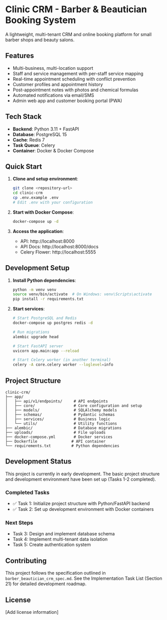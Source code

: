 # Clinic CRM - Barber & Beautician Booking System

A lightweight, multi-tenant CRM and online booking platform for small barber shops and beauty salons.

## Features

- Multi-business, multi-location support
- Staff and service management with per-staff service mapping
- Real-time appointment scheduling with conflict prevention
- Customer profiles and appointment history
- Post-appointment notes with photos and chemical formulas
- Automated notifications via email/SMS
- Admin web app and customer booking portal (PWA)

## Tech Stack

- **Backend**: Python 3.11 + FastAPI
- **Database**: PostgreSQL 15
- **Cache**: Redis 7
- **Task Queue**: Celery
- **Container**: Docker & Docker Compose

## Quick Start

1. **Clone and setup environment**:

   ```bash
   git clone <repository-url>
   cd clinic-crm
   cp .env.example .env
   # Edit .env with your configuration
   ```

2. **Start with Docker Compose**:

   ```bash
   docker-compose up -d
   ```

3. **Access the application**:
   - API: http://localhost:8000
   - API Docs: http://localhost:8000/docs
   - Celery Flower: http://localhost:5555

## Development Setup

1. **Install Python dependencies**:

   ```bash
   python -m venv venv
   source venv/bin/activate  # On Windows: venv\Scripts\activate
   pip install -r requirements.txt
   ```

2. **Start services**:

   ```bash
   # Start PostgreSQL and Redis
   docker-compose up postgres redis -d

   # Run migrations
   alembic upgrade head

   # Start FastAPI server
   uvicorn app.main:app --reload

   # Start Celery worker (in another terminal)
   celery -A core.celery worker --loglevel=info
   ```

## Project Structure

```
clinic-crm/
├── app/
│   ├── api/v1/endpoints/     # API endpoints
│   ├── core/                 # Core configuration and setup
│   ├── models/               # SQLAlchemy models
│   ├── schemas/              # Pydantic schemas
│   ├── services/             # Business logic
│   └── utils/                # Utility functions
├── alembic/                  # Database migrations
├── uploads/                  # File uploads
├── docker-compose.yml        # Docker services
├── Dockerfile               # API container
└── requirements.txt         # Python dependencies
```

## Development Status

This project is currently in early development. The basic project structure and development environment have been set up (Tasks 1-2 completed).

### Completed Tasks

- ✅ Task 1: Initialize project structure with Python/FastAPI backend
- ✅ Task 2: Set up development environment with Docker containers

### Next Steps

- Task 3: Design and implement database schema
- Task 4: Implement multi-tenant data isolation
- Task 5: Create authentication system

## Contributing

This project follows the specification outlined in `barber_beautician_crm_spec.md`. See the Implementation Task List (Section 21) for detailed development roadmap.

## License

[Add license information]
